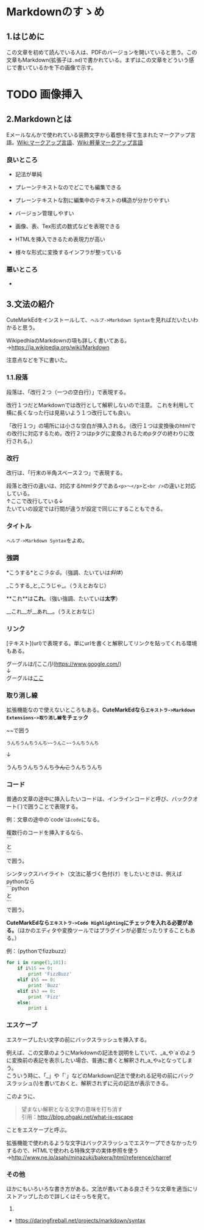 # Markdownのすゝめ

## 1.はじめに

この文章を初めて読んでいる人は、PDFのバージョンを開いていると思う。この文章もMarkdown(拡張子は`.md`)で書かれている。まずはこの文章をどういう感じで書いているかを下の画像で示す。

# TODO 画像挿入

## 2.Markdownとは

Eメールなんかで使われている装飾文字から着想を得て生まれたマークアップ言語。[Wiki:マークアップ言語](https://ja.wikipedia.org/wiki/%E3%83%9E%E3%83%BC%E3%82%AF%E3%82%A2%E3%83%83%E3%83%97%E8%A8%80%E8%AA%9E)、[Wiki:軽量マークアップ言語](https://ja.wikipedia.org/wiki/%E8%BB%BD%E9%87%8F%E3%83%9E%E3%83%BC%E3%82%AF%E3%82%A2%E3%83%83%E3%83%97%E8%A8%80%E8%AA%9E)

### 良いところ

- 記法が単純

- プレーンテキストなのでどこでも編集できる

- プレーンテキストな割に編集中のテキストの構造が分かりやすい

- バージョン管理しやすい

- 画像、表、Tex形式の数式などを表現できる

- HTMLを挿入できるため表現力が高い

- 様々な形式に変換するインフラが整っている

### 悪いところ

- 

## 3.文法の紹介

CuteMarkEdをインストールして、`ヘルプ->Markdown Syntax`を見ればだいたいわかると思う。

WikipedhiaのMarkdownの項も詳しく書いてある。→https://ja.wikipedia.org/wiki/Markdown

注意点などを下に書いた。

### 1.1.段落

段落は、「改行２つ（一つの空白行）」で表現する。

改行１つだとMarkdownでは改行として解釈しないので注意。
これを利用して横に長くなった行は見易いよう１つ改行しても良い。

「改行１つ」の場所には小さな空白が挿入される。（改行１つは変換後のhtmlでの改行に対応するため。改行２つはpタグに変換されるためpタグの終わりに改行される。）

### 改行

改行は、「行末の半角スペース２つ」で表現する。

段落と改行の違いは、対応するhtmlタグである`<p>～</p>`と`<br />`の違いと対応している。    
↑ここで改行している↓  
たいていの設定では行間が違うが設定で同じにすることもできる。

### タイトル

`ヘルプ->Markdown Syntax`をよめ。

### 強調

\*こうする\*と*こうなる*。（強調、たいていは*斜体*）

\_こうする\_と_こうじゃ_。（うえとおなじ）

\*\*これ\*\*は**これ**。（強い強調、たいていは**太字**）

\_\_これ\_\_が__あれ__。（うえとおなじ）

### リンク

\[テキスト\]\(url\)で表現する。単にurlを書くと解釈してリンクを貼ってくれる環境もある。

グーグルは/[ここ/]/(https://www.google.com/)  
↓  
グーグルは[ここ](https://www.google.com)

### 取り消し線

拡張機能なので使えないところもある。__CuteMarkEdなら`エキストラ->Markdown Extensions->取り消し線`をチェック__

~~で囲う

```
うんちうんちうんち~~うんこ~~うんちうんち
```

↓


うんちうんちうんち~~うんこ~~うんちうんち

### コード

普通の文章の途中に挿入したいコードは、インラインコードと呼び、バッククオート(\`)で囲うことで表現する。

例：文章の途中の\`code\`は`code`になる。

複数行のコードを挿入するなら、  
\`\`\`  
と  
\`\`\`  
で囲う。

シンタックスハイライト（文法に基づく色付け）をしたいときは、例えばpythonなら  
\`\`\`python  
と  
\`\`\`  
で囲う。

__CuteMarkEdなら`エキストラ->Code Highlighting`にチェックを入れる必要がある。__（ほかのエディタや変換ツールではプラグインが必要だったりすることもある。）

例：（pythonでfizzbuzz）

```python
for i in range(1,101):
    if i%15 == 0:
        print 'FizzBuzz'
    elif i%5 == 0:
        print 'Buzz'
    elif i%3 == 0:
        print 'Fizz'
    else:
        print i
```

### エスケープ

エスケープしたい文字の前にバックスラッシュを挿入する。

例えば、この文章のようにMarkdownの記法を説明をしていて、\_a\_や\`a\`のように変換前の表記を表示したい場合、普通に書くと解釈され_a_や`a`となってしまう。  
こういう時に、「\_」や「\`」などのMarkdown記法で使われる記号の前にバックスラッシュ(\\)を書いておくと、解釈されずに元の記法が表示できる。

このように、

> 望まない解釈となる文字の意味を打ち消す  
引用：http://blog.ohgaki.net/what-is-escape

ことをエスケープと呼ぶ。

拡張機能で使われるような文字はバックスラッシュでエスケープできなかったりするので、HTMLで使われる特殊文字の実体参照を使う→http://www.ne.jp/asahi/minazuki/bakera/html/reference/charref

### その他

ほかにもいろいろな書き方がある。文法が書いてある良さそうな文章を適当にリストアップしたので詳しくはそっちを見て。

1. [][1]

[1]: http://www.google.com/ "google"

- https://daringfireball.net/projects/markdown/syntax